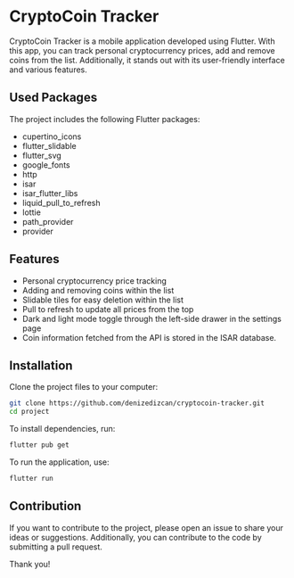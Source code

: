 # CryptoCoin Tracker

CryptoCoin Tracker is a mobile application developed using Flutter. With this app, you can track personal cryptocurrency prices, add and remove coins from the list. Additionally, it stands out with its user-friendly interface and various features.

## Used Packages

The project includes the following Flutter packages:

- cupertino_icons
- flutter_slidable
- flutter_svg
- google_fonts
- http
- isar
- isar_flutter_libs
- liquid_pull_to_refresh
- lottie
- path_provider
- provider

## Features

- Personal cryptocurrency price tracking
- Adding and removing coins within the list
- Slidable tiles for easy deletion within the list
- Pull to refresh to update all prices from the top
- Dark and light mode toggle through the left-side drawer in the settings page
- Coin information fetched from the API is stored in the ISAR database.

## Installation

Clone the project files to your computer:

```bash
git clone https://github.com/denizedizcan/cryptocoin-tracker.git
cd project
```

To install dependencies, run:

```bash
flutter pub get
```

To run the application, use:

```bash
flutter run
```

## Contribution

If you want to contribute to the project, please open an issue to share your ideas or suggestions. Additionally, you can contribute to the code by submitting a pull request.

Thank you!
